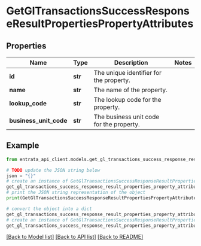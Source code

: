 # GetGlTransactionsSuccessResponseResultPropertiesPropertyAttributes


## Properties

Name | Type | Description | Notes
------------ | ------------- | ------------- | -------------
**id** | **str** | The unique identifier for the property. | 
**name** | **str** | The name of the property. | 
**lookup_code** | **str** | The lookup code for the property. | 
**business_unit_code** | **str** | The business unit code for the property. | 

## Example

```python
from entrata_api_client.models.get_gl_transactions_success_response_result_properties_property_attributes import GetGlTransactionsSuccessResponseResultPropertiesPropertyAttributes

# TODO update the JSON string below
json = "{}"
# create an instance of GetGlTransactionsSuccessResponseResultPropertiesPropertyAttributes from a JSON string
get_gl_transactions_success_response_result_properties_property_attributes_instance = GetGlTransactionsSuccessResponseResultPropertiesPropertyAttributes.from_json(json)
# print the JSON string representation of the object
print(GetGlTransactionsSuccessResponseResultPropertiesPropertyAttributes.to_json())

# convert the object into a dict
get_gl_transactions_success_response_result_properties_property_attributes_dict = get_gl_transactions_success_response_result_properties_property_attributes_instance.to_dict()
# create an instance of GetGlTransactionsSuccessResponseResultPropertiesPropertyAttributes from a dict
get_gl_transactions_success_response_result_properties_property_attributes_from_dict = GetGlTransactionsSuccessResponseResultPropertiesPropertyAttributes.from_dict(get_gl_transactions_success_response_result_properties_property_attributes_dict)
```
[[Back to Model list]](../README.md#documentation-for-models) [[Back to API list]](../README.md#documentation-for-api-endpoints) [[Back to README]](../README.md)



